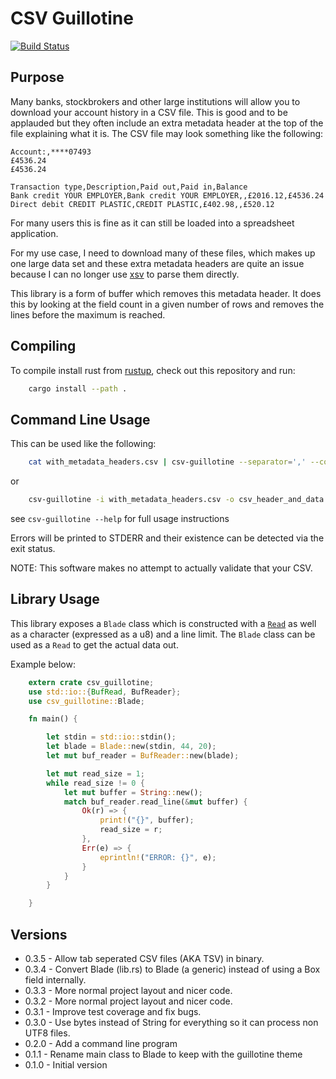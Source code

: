 # CSV Guillotine

[![Build Status](https://travis-ci.com/forbesmyester/csv-guillotine.svg?branch=master)](https://travis-ci.com/forbesmyester/csv-guillotine)

## Purpose

Many banks, stockbrokers and other large institutions will allow you to download your account history in a CSV file. This is good and to be applauded but they often include an extra metadata header at the top of the file explaining what it is. The CSV file may look something like the following:

    Account:,****07493
    £4536.24
    £4536.24

    Transaction type,Description,Paid out,Paid in,Balance
    Bank credit YOUR EMPLOYER,Bank credit YOUR EMPLOYER,,£2016.12,£4536.24
    Direct debit CREDIT PLASTIC,CREDIT PLASTIC,£402.98,,£520.12

For many users this is fine as it can still be loaded into a spreadsheet application.

For my use case, I need to download many of these files, which makes up one large data set and these extra metadata headers are quite an issue because I can no longer use [xsv](https://github.com/BurntSushi/xsv) to parse them directly.

This library is a form of buffer which removes this metadata header. It does this by looking at the field count in a given number of rows and removes the lines before the maximum is reached.

## Compiling

To compile install rust from [rustup](https://rustup.rs/), check out this repository and run:

```bash
    cargo install --path .
```

## Command Line Usage

This can be used like the following:

```bash
    cat with_metadata_headers.csv | csv-guillotine --separator=',' --consider=20 > csv_header_and_data only.csv
```

or 

```bash
    csv-guillotine -i with_metadata_headers.csv -o csv_header_and_data only.csv
```

see `csv-guillotine --help` for full usage instructions

Errors will be printed to STDERR and their existence can be detected via the exit status.

NOTE: This software makes no attempt to actually validate that your CSV.

## Library Usage

This library exposes a `Blade` class which is constructed with a [`Read`](https://doc.rust-lang.org/std/io/trait.Read.html) as well as a character (expressed as a u8) and a line limit. The `Blade` class can be used as a `Read` to get the actual data out.

Example below:

```rust
    extern crate csv_guillotine;
    use std::io::{BufRead, BufReader};
    use csv_guillotine::Blade;

    fn main() {

        let stdin = std::io::stdin();
        let blade = Blade::new(stdin, 44, 20);
        let mut buf_reader = BufReader::new(blade);

        let mut read_size = 1;
        while read_size != 0 {
            let mut buffer = String::new();
            match buf_reader.read_line(&mut buffer) {
                Ok(r) => {
                    print!("{}", buffer);
                    read_size = r;
                },
                Err(e) => {
                    eprintln!("ERROR: {}", e);
                }
            }
        }

    }
```

## Versions

 * 0.3.5 - Allow tab seperated CSV files (AKA TSV) in binary.
 * 0.3.4 - Convert Blade (lib.rs) to Blade<Read> (a generic) instead of using a Box<Read> field internally.
 * 0.3.3 - More normal project layout and nicer code.
 * 0.3.2 - More normal project layout and nicer code.
 * 0.3.1 - Improve test coverage and fix bugs.
 * 0.3.0 - Use bytes instead of String for everything so it can process non UTF8 files.
 * 0.2.0 - Add a command line program
 * 0.1.1 - Rename main class to Blade to keep with the guillotine theme
 * 0.1.0 - Initial version
